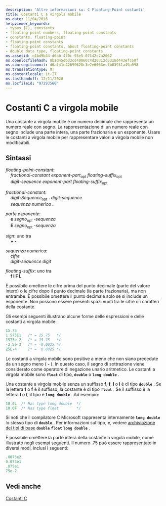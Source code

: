 ```yaml
---
description: 'Altre informazioni su: C Floating-Point costanti'
title: Costanti C a virgola mobile
ms.date: 11/04/2016
helpviewer_keywords:
- types [C], constants
- floating-point numbers, floating-point constants
- constants, floating-point
- floating-point constants
- floating-point constants, about floating-point constants
- double data type, floating-point constants
ms.assetid: e1bd9b44-d6ab-470c-93e5-07142c7a2062
ms.openlocfilehash: 0bad45db33cd40060c4d20312c5318d443efc60f
ms.sourcegitcommit: d6af41e42699628c3e2e6063ec7b03931a49a098
ms.translationtype: MT
ms.contentlocale: it-IT
ms.lasthandoff: 12/11/2020
ms.locfileid: "97293560"
---
```

# <a name="c-floating-point-constants"></a>Costanti C a virgola mobile

Una costante a virgola mobile è un numero decimale che rappresenta un numero reale con segno. La rappresentazione di un numero reale con segno include una parte intera, una parte frazionaria e un esponente. Usare le costanti a virgola mobile per rappresentare valori a virgola mobile non modificabili.

## <a name="syntax"></a>Sintassi

*floating-point-constant*:<br/>
&nbsp;&nbsp;&nbsp;&nbsp;*fractional-constant* *exponent-part*<sub>opt</sub> *floating-suffix*<sub>opt</sub><br/>
&nbsp;&nbsp;&nbsp;&nbsp;*digit-sequence* *exponent-part* *floating-suffix*<sub>opt</sub>

*fractional-constant*:<br/>
&nbsp;&nbsp;&nbsp;&nbsp;*digit-Sequence*<sub>opt</sub> **.** *digit-sequence*<br/>
&nbsp;&nbsp;&nbsp;&nbsp;*sequenza numerica*  **.**

*parte esponente*:<br/>
&nbsp;&nbsp;&nbsp;&nbsp;**e** *segno*<sub>opt</sub> *-sequenza*<br/>
&nbsp;&nbsp;&nbsp;&nbsp;**E** *segno*<sub>opt</sub> *-sequenza*

*sign*: uno tra<br/>
&nbsp;&nbsp;&nbsp;&nbsp;**+ -**

*sequenza numerica*:<br/>
&nbsp;&nbsp;&nbsp;&nbsp;*cifre*<br/>
&nbsp;&nbsp;&nbsp;&nbsp;*digit-sequence* *digit*

*floating-suffix*: uno tra<br/>
&nbsp;&nbsp;&nbsp;&nbsp;**f l F L**

È possibile omettere le cifre prima del punto decimale (parte del valore intero) o le cifre dopo il punto decimale (la parte frazionaria), ma non entrambe. È possibile omettere il punto decimale solo se si include un esponente. Non possono essere presenti spazi vuoti tra le cifre o i caratteri della costante.

Gli esempi seguenti illustrano alcune forme delle espressioni e delle costanti a virgola mobile:

```C
15.75
1.575E1   /* = 15.75   */
1575e-2   /* = 15.75   */
-2.5e-3   /* = -0.0025 */
25E-4     /* =  0.0025 */
```

Le costanti a virgola mobile sono positive a meno che non siano precedute da un segno meno ( **-** ). In questo caso, il segno di sottrazione viene considerato come operatore di negazione unario aritmetico. Le costanti a virgola mobile sono **`float`** di tipo, **`double`** o **`long double`** .

Una costante a virgola mobile senza un suffisso **f**, **f**, **l** o **l** è di tipo **`double`** . Se la lettera **f** o **f** è il suffisso, la costante è di tipo **`float`** . Se il suffisso è la lettera **l** o **l**, il tipo è **`long double`** . Ad esempio:

```C
10.0L  /* Has type long double  */
10.0F  /* Has type float        */
```

Si noti che il compilatore C Microsoft rappresenta internamente **`long double`** lo stesso tipo di **`double`** . Per informazioni sul tipo, e, vedere [archiviazione dei tipi di base](../c-language/storage-of-basic-types.md) **`double`** **`float`** **`long double`** .

È possibile omettere la parte intera della costante a virgola mobile, come illustrato negli esempi seguenti. Il numero .75 può essere rappresentato in diversi modi, inclusi i seguenti:

```C
.0075e2
0.075e1
.075e1
75e-2
```

## <a name="see-also"></a>Vedi anche

[Costanti C](../c-language/c-constants.md)
